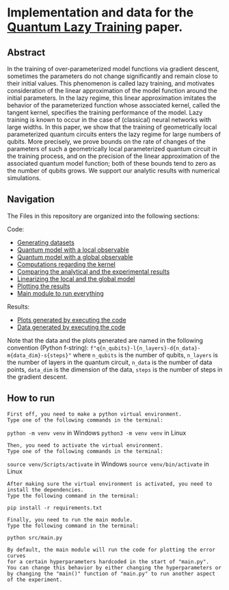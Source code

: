 # Implementation and data for the  [Quantum Lazy Training](https://arxiv.org/abs/2202.08232) paper.

## Abstract
In the training of over-parameterized model functions via gradient descent, sometimes the parameters do not change significantly and remain close to their initial values. This phenomenon is called lazy training, and motivates consideration of the linear approximation of the model function around the initial parameters. In the lazy regime, this linear approximation imitates the behavior of the parameterized function whose associated kernel, called the tangent kernel, specifies the training performance of the model. Lazy training is known to occur in the case of (classical) neural networks with large widths. In this paper, we show that the training of geometrically local parameterized quantum circuits enters the lazy regime for large numbers of qubits. More precisely, we prove bounds on the rate of changes of the parameters of such a geometrically local parameterized quantum circuit in the training process, and on the precision of the linear approximation of the associated quantum model function; both of these bounds tend to zero as the number of qubits grows. We support our analytic results with numerical simulations. 

## Navigation
The Files in this repository are organized into the following sections:  

Code:
- [Generating datasets](src/data.py)
- [Quantum model with a local observable](src/local_model.py)
- [Quantum model with a global observable](src/global_model.py)
- [Computations regarding the kernel](src/kernel.py)
- [Comparing the analytical and the experimental results](src/verify.py)
- [Linearizing the local and the global model](src/linearized_model.py)
- [Plotting the results](src/plot.py)
- [Main module to run everything](src/main.py)  

Results:
- [Plots generated by executing the code](plots/)
- [Data generated by executing the code](data/)

Note that the data and the plots generated are named in the following convention (Python f-string):
`f"q{n_qubits}-l{n_layers}-d{n_data}-m{data_dim}-s{steps}"` where
`n_qubits` is the number of qubits,
`n_layers` is the number of layers in the quantum circuit,
`n_data` is the number of data points,
`data_dim` is the dimension of the data,
`steps` is the number of steps in the gradient descent.

## How to run

    First off, you need to make a python virtual environment.
    Type one of the following commands in the terminal:
`python -m venv venv` in Windows
`python3 -m venv venv` in Linux

    
    Then, you need to activate the virtual environment.
    Type one of the following commands in the terminal:
`source venv/Scripts/activate` in Windows
`source venv/bin/activate` in Linux

    After making sure the virtual environment is activated, you need to install the dependencies.
    Type the following command in the terminal:
`pip install -r requirements.txt`

    Finally, you need to run the main module.
    Type the following command in the terminal:
`python src/main.py`

    By default, the main module will run the code for plotting the error curves
    for a certain hyperparameters hardcoded in the start of "main.py".
    You can change this behavior by either changing the hyperparameters or
    by changing the "main()" function of "main.py" to run another aspect of the experiment.
